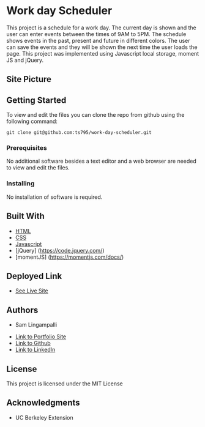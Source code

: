# Work day Scheduler
This project is a schedule for a work day. The current day is shown and the user can enter events between the times of 9AM to 5PM. The schedule shows events in the past, present and future in different colors. The user can save the events and they will be shown the next time the user loads the page. This project was implemented using Javascript local storage, moment JS and jQuery.

## Site Picture

## Getting Started

To view and edit the files you can clone the repo from github using the following command:

```
git clone git@github.com:ts795/work-day-scheduler.git
```

### Prerequisites
No additional software besides a text editor and a web browser are needed to view and edit the files.


### Installing
No installation of software is required.


## Built With

* [HTML](https://developer.mozilla.org/en-US/docs/Web/HTML)
* [CSS](https://developer.mozilla.org/en-US/docs/Web/CSS)
* [Javascript](https://developer.mozilla.org/en-US/docs/Web/Javascript)
* [jQuery] (https://code.jquery.com/)
* [momentJS] (https://momentjs.com/docs/)

## Deployed Link

* [See Live Site](https://ts795.github.io/work-day-scheduler/)


## Authors

* Sam Lingampalli 

- [Link to Portfolio Site](https://ts795.github.io/)
- [Link to Github](https://github.com/ts795)
- [Link to LinkedIn](https://www.linkedin.com/in/sam-l-3b3838132/)


## License

This project is licensed under the MIT License 

## Acknowledgments

* UC Berkeley Extension
